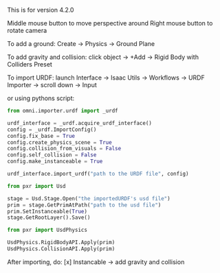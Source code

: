 This is for version 4.2.0

Middle mouse button to move perspective around
Right mouse button to rotate camera

To add a ground:
Create -> Physics -> Ground Plane

To add gravity and collision:
click object -> +Add -> Rigid Body with Colliders Preset

To import URDF:
launch Interface -> Isaac Utils -> Workflows -> URDF Importer -> scroll down -> Input

or using pythons script:

```python
from omni.importer.urdf import _urdf

urdf_interface = _urdf.acquire_urdf_interface()
config = _urdf.ImportConfig()
config.fix_base = True
config.create_physics_scene = True
config.collision_from_visuals = False
config.self_collision = False
config.make_instanceable = True

urdf_interface.import_urdf("path to the URDF file", config)

from pxr import Usd

stage = Usd.Stage.Open("the importedURDF's usd file")
prim = stage.GetPrimAtPath("path to the usd file")
prim.SetInstanceable(True)
stage.GetRootLayer().Save()

from pxr import UsdPhysics

UsdPhysics.RigidBodyAPI.Apply(prim)
UsdPhysics.CollisionAPI.Apply(prim)


```

After importing, do:
[x] Instancable -> add gravity and collision
